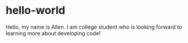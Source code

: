 # hello-world
Hello, my name is Allen. I am college student who is looking forward to learning more about
developing code!

